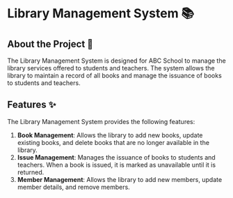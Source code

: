 # Library Management System 📚

## About the Project 🔧
The Library Management System is designed for ABC School to manage the library services offered to students and teachers. The system allows the library to maintain a record of all books and manage the issuance of books to students and teachers.

## Features ✨
The Library Management System provides the following features:

1. **Book Management**: Allows the library to add new books, update existing books, and delete books that are no longer available in the library.
2. **Issue Management**: Manages the issuance of books to students and teachers. When a book is issued, it is marked as unavailable until it is returned.
3. **Member Management**: Allows the library to add new members, update member details, and remove members.

